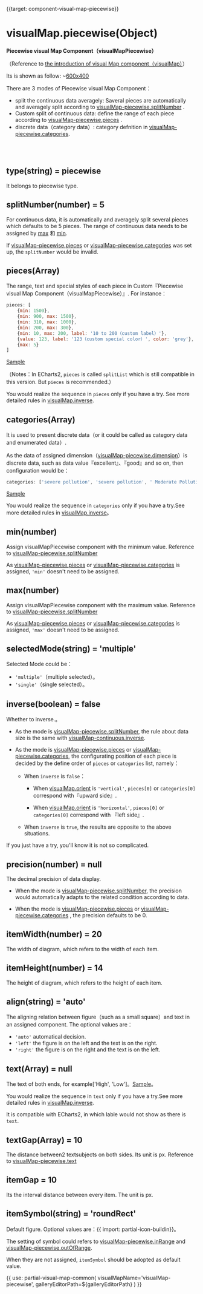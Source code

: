 
{{target: component-visual-map-piecewise}}

# visualMap.piecewise(Object)

**Piecewise visual Map Component（visualMapPiecewise）**

（Reference to [the introduction of visual Map component（visualMap）](~visualMap)）

Its is shown as follow:
~[600x400](${galleryViewPath}doc-example/scatter-visualMap-piecewise&edit=1&reset=1)


There are 3 modes of Piecewise visual Map Component：

+ split the continuous data averagely: Saveral pieces are automatically and averagely split according to [visualMap-piecewise.splitNumber](~visualMap-piecewise.splitNumber) .
+ Custom split of continuous data: define the range of each piece according to [visualMap-piecewise.pieces](~visualMap-piecewise.pieces) .
+ discrete data（category data）: category defnition in [visualMap-piecewise.categories](~visualMap-piecewise.categories).


<br>
<br>

## type(string) = piecewise

It belongs to piecewise type.

## splitNumber(number) = 5

For continuous data, it is automatically and averagely split several pieces which defaults to be 5 pieces. 
The range of continuous data needs to be assigned by [max](~visualMap-piecewise.max) 和 [min](~visualMap-piecewise.min).

If [visualMap-piecewise.pieces](~visualMap-piecewise.pieces) or [visualMap-piecewise.categories](~visualMap-piecewise.categories) was set up, the `splitNumber` would be invalid.


## pieces(Array)

The range, text and special styles of each piece in Custom『Piecewise visual Map Component（visualMapPiecewise）』. For instance：

```javascript
pieces: [
    {min: 1500},
    {min: 900, max: 1500},
    {min: 310, max: 1000},
    {min: 200, max: 300},
    {min: 10, max: 200, label: '10 to 200（custom label）'},
    {value: 123, label: '123（custom special color）', color: 'grey'},
    {max: 5}
]
```

[Sample](${galleryEditorPath}doc-example/map-visualMap-pieces&edit=1&reset=1)

（Notes：In ECharts2, `pieces` is called `splitList` which is still compatible in this version. But `pieces` is recommended.）

You would realize the sequence in `pieces` only if you have a try. See more detailed rules in [visualMap.inverse](~visualMap.inverse).


## categories(Array)

It is used to present discrete data（or it could be called as category data and enumerated data）.

As the data of assigned dimension（[visualMap-piecewise.dimension](~visualMap-piecewise.dimension)）is discrete data, such as data value『excellent』、『good』and so on, then configuration would be：

```javascript
categories: ['severe pollution', 'severe pollution', ' Moderate Pollution', 'Light Pollution', 'good', 'excellent'],
```

[Sample](${galleryEditorPath}doc-example/scatter-visualMap-categories&edit=1&reset=1)

You would realize the sequence in `categories` only if you have a try.See more detailed rules in [visualMap.inverse](~visualMap.inverse)。


## min(number)

Assign visualMapPiecewise component with the minimum value. Reference to [visualMap-piecewise.splitNumber](~visualMap-piecewise.splitNumber)

As [visualMap-piecewise.pieces](~visualMap-piecewise.pieces) or [visualMap-piecewise.categories](~visualMap-piecewise.categories) is assigned, `'min'` doesn't need to be assigned.


## max(number)

Assign visualMapPiecewise component with the maximum value. Reference to [visualMap-piecewise.splitNumber](~visualMap-piecewise.splitNumber)

As [visualMap-piecewise.pieces](~visualMap-piecewise.pieces) or [visualMap-piecewise.categories](~visualMap-piecewise.categories) is assigned, `'max'` doesn't need to be assigned.



## selectedMode(string) = 'multiple'

Selected Mode could be：

+ `'multiple'`（multiple selected）。
+ `'single'`（single selected）。


## inverse(boolean) = false

Whether to inverse.。

+ As the mode is [visualMap-piecewise.splitNumber](~visualMap-piecewise.splitNumber), the rule about data size is the same with [visualMap-continuous.inverse](~visualMap-continuous.inverse).

+ As the mode is [visualMap-piecewise.pieces](~visualMap-piecewise.pieces) or [visualMap-piecewise.categories](~visualMap-piecewise.categories), the configurating position of each piece is decided by the define order of `pieces` or `categories` list, namely：

    + When `inverse` is `false`：

        * When [visualMap.orient](~visualMap.orient) is `'vertical'`, `pieces[0]` or `categories[0]` correspond with『upward side』.

        * When [visualMap.orient](~visualMap.orient) is `'horizontal'`, `pieces[0]` or `categories[0]` correspond with 『left side』.

    + When `inverse` is `true`, the results are opposite to the above situations. 

If you just have a try, you'll know it is not so complicated.


## precision(number) = null

The decimal precision of data display.

+ When the mode is [visualMap-piecewise.splitNumber](~visualMap-piecewise.splitNumber), the precision would automatically adapts to the related condition according to data.

+ When the mode is [visualMap-piecewise.pieces](~visualMap-piecewise.pieces) or [visualMap-piecewise.categories](~visualMap-piecewise.categories) , the precision defaults to be 0.


## itemWidth(number) = 20

The width of diagram, which refers to the width of each item.


## itemHeight(number) = 14

The height of diagram, which refers to the height of each item.


## align(string) = 'auto'

The aligning relation between figure（such as a small square）and text in an assigned component. The optional values are：

+ `'auto'` automatical decision.
+ `'left'` the figure is on the left and the text is on the right.
+ `'right'` the figure is on the right and the text is on the left.


## text(Array) = null

The text of both ends, for example['High', 'Low']。[Sample](${galleryEditorPath}doc-example/map-visualMap-piecewise-text&edit=1&reset=1)。

You would realize the sequence in `text` only if you have a try.See more detailed rules in [visualMap.inverse](~visualMap.inverse).

It is compatible with ECharts2, in which lable would not show as there is `text`.

## textGap(Array) = 10

The distance between2 textsubjects on both sides. Its unit is px. Reference to [visualMap-piecewise.text](~visualMap-piecewise.text)


## itemGap = 10

Its the interval distance between every item. The unit is px.


## itemSymbol(string) = 'roundRect'

Default figure. Optional values are：{{ import: partial-icon-buildin}}。

The setting of symbol could refers to [visualMap-piecewise.inRange](~visualMap-piecewise.inRange) and [visualMap-piecewise.outOfRange](~visualMap-piecewise.outOfRange).

When they are not assigned,  `itemSymbol` should be adopted as default value.

{{ use: partial-visual-map-common(
    visualMapName='visualMap-piecewise',
    galleryEditorPath=${galleryEditorPath}
) }}

